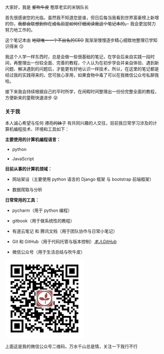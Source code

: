 大家好，我是 ~~爱吹牛皮~~ 憨厚老实的米锅队长

首先很感谢您的光临，虽然我不知道您是谁，但日后每当我看到世界富豪榜上新增的你，~~我都会联想到你在成名前是如何仔细阅读我这个笔记本的。~~  我会更加努力努力地工作的。

这个笔记本由 ~~地球唯一一个不出名的CEO~~ 我渐渐慢慢逐步精心细致地整理已学知识得来 😗

我这个人学一样东西时，总是会做一些很基础的笔记，在学会后亲自实践一段时间，再整理出一份较全面、完善的教程，个人认为在初步学会并亲自体验、遇到新问题、解决遇到的问题后，才能更有好地认识一样技术，所以，在这里的笔记都是经过我的实践得来的，您可放心享用，如果食物中毒了可以在我微信公众号私聊我哈。

接下来我会持续根据自己的平时所学，在闲暇时间整理出一份份完整全面的教程，方便新来的童鞋快速进步 😜

### 关于我

本人诚心希望与任何 ~~漂亮的妹子~~ 有共同兴趣的人交往，目前我日常学习涉及的计算机编程技术、环境和工具如下：

**主要使用的计算机编程语言：**

* python

* JavaScript

**目前从事的计算机领域：**

* 网站架设（主要使用 python 语言的 Django 框架 与 bootstrap 前端框架）

* 数据爬取与分析

**日常常用的工具：**

* pycharm（用于 python 编程）

* gitbook（用于做系统性的教程）

* 有道云笔记 和 腾讯文档（用于团队协作与日常小笔记）

* Git 和 GitHub（用于代码托管与版本控制）[_本人GitHub_](https://github.com/AmanKingdom)

* 微信公众号（用于生活总结与吹牛皮）

![](/assets/二维码.jpg)

上面这是我的微信公众号二维码，万水千山总是情，关注一下我行不行

